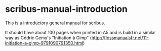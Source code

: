 scribus-manual-introduction
===========================

This is a introductory general manual for scribus.

It should have about 100 pages when printed in A5 and is build in a similar way as Cédric Gemy's "Initiation à Gimp" (http://flossmanualsfr.net/11-initiation-a-gimp-9791090791350.html)
